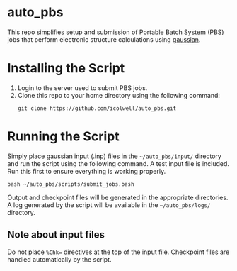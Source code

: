 # auto_pbs

This repo simplifies setup and submission of Portable Batch System (PBS) jobs
that perform electronic structure calculations using [gaussian](http://gaussian.com/running/).

# Installing the Script

1. Login to the server used to submit PBS jobs.
2. Clone this repo to your home directory using the following command:
    ```
    git clone https://github.com/icolwell/auto_pbs.git
    ```

# Running the Script

Simply place gaussian input (.inp) files in the `~/auto_pbs/input/` directory
and run the script using the following command. A test input file is included.
Run this first to ensure everything is working properly.
```
bash ~/auto_pbs/scripts/submit_jobs.bash
```
Output and checkpoint files will be generated in the appropriate directories.
A log generated by the script will be available in the `~/auto_pbs/logs/` directory.

## Note about input files

Do not place `%Chk=` directives at the top of the input file. Checkpoint files
are handled automatically by the script.
